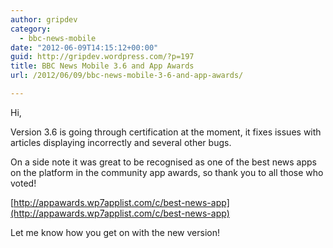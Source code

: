 ```yaml
---
author: gripdev
category:
  - bbc-news-mobile
date: "2012-06-09T14:15:12+00:00"
guid: http://gripdev.wordpress.com/?p=197
title: BBC News Mobile 3.6 and App Awards
url: /2012/06/09/bbc-news-mobile-3-6-and-app-awards/

---
```

Hi,

Version 3.6 is going through certification at the moment, it fixes issues with articles displaying incorrectly and several other bugs.

On a side note it was great to be recognised as one of the best news apps on the platform in the community app awards, so thank you to all those who voted!

[http://appawards.wp7applist.com/c/best-news-app](http://appawards.wp7applist.com/c/best-news-app)

Let me know how you get on with the new version!

